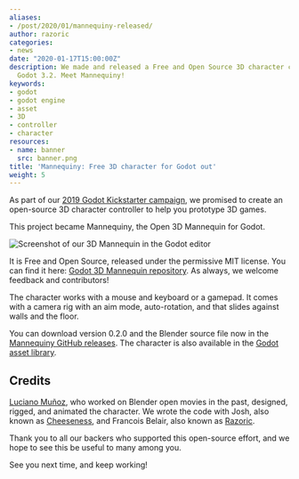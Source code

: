 ```yaml
---
aliases:
- /post/2020/01/mannequiny-released/
author: razoric
categories:
- news
date: "2020-01-17T15:00:00Z"
description: We made and released a Free and Open Source 3D character controller for
  Godot 3.2. Meet Mannequiny!
keywords:
- godot
- godot engine
- asset
- 3D
- controller
- character
resources:
- name: banner
  src: banner.png
title: 'Mannequiny: Free 3D character for Godot out'
weight: 5
---
```


As part of our [2019 Godot Kickstarter campaign](https://www.kickstarter.com/projects/gdquest/create-your-own-games-with-godot-the-free-game-eng), we promised to create an open-source 3D character controller to help you prototype 3D games. 

This project became Mannequiny, the Open 3D Mannequin for Godot.

![Screenshot of our 3D Mannequin in the Godot editor](screenshot.png)

It is Free and Open Source, released under the permissive MIT license. You can find it here: [Godot 3D Mannequin repository](https://github.com/GDQuest/godot-3d-mannequin/). As always, we welcome feedback and contributors!


The character works with a mouse and keyboard or a gamepad. It comes with a camera rig with an aim mode, auto-rotation, and that slides against walls and the floor.

You can download version 0.2.0 and the Blender source file now in the [Mannequiny GitHub releases](https://github.com/GDQuest/godot-3d-mannequin/releases). The character is also available in the [Godot asset library](https://godotengine.org/asset-library/asset/440).

## Credits ##

[Luciano Muñoz](https://twitter.com/lucianomunoz_), who worked on Blender open movies in the past, designed, rigged, and animated the character. We wrote the code with Josh, also known as [Cheeseness](https://twitter.com/ValiantCheese), and Francois Belair, also known as [Razoric](https://twitter.com/Razoric480). 

Thank you to all our backers who supported this open-source effort, and we hope to see this be useful to many among you.

See you next time, and keep working!
